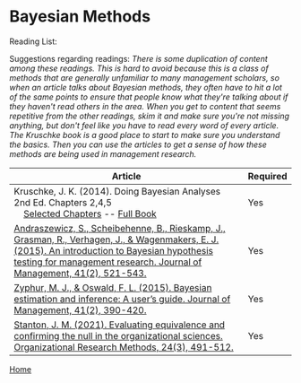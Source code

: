 # Bayesian Methods

Reading List:

Suggestions regarding readings: *There is some duplication of content among these readings. This is hard to avoid because this is a class of methods that are generally unfamiliar to many management scholars, so when an article talks about Bayesian methods, they often have to hit a lot of the same points to ensure that people know what they're talking about if they haven't read others in the area. When you get to content that seems repetitive from the other readings, skim it and make sure you're not missing anything, but don't feel like you have to read every word of every article. The Kruschke book is a good place to start to make sure you understand the basics. Then you can use the articles to get a sense of how these methods are being used in management research.*

| Article | Required |
| ----------- | ----------- |
| Kruschke, J. K. (2014). Doing Bayesian Analyses 2nd Ed. Chapters 2,4,5<br>&nbsp;&nbsp;&nbsp;&nbsp;[Selected Chapters](https://iu.instructure.com/courses/2200447/files/169837300?module_item_id=32138143) -- [Full Book](https://iucat.iu.edu/catalog/14693606) | Yes |
| [Andraszewicz, S., Scheibehenne, B., Rieskamp, J., Grasman, R., Verhagen, J., & Wagenmakers, E. J. (2015). An introduction to Bayesian hypothesis testing for management research. Journal of Management, 41(2), 521-543.](https://journals.sagepub.com/doi/abs/10.1177/0149206314560412) | Yes |
| [Zyphur, M. J., & Oswald, F. L. (2015). Bayesian estimation and inference: A user’s guide. Journal of Management, 41(2), 390-420.](https://journals.sagepub.com/doi/abs/10.1177/0149206313501200) | Yes |
| [Stanton, J. M. (2021). Evaluating equivalence and confirming the null in the organizational sciences. Organizational Research Methods, 24(3), 491-512.](https://journals.sagepub.com/doi/abs/10.1177/1094428120921934) | Yes |

[Home](../README.md)